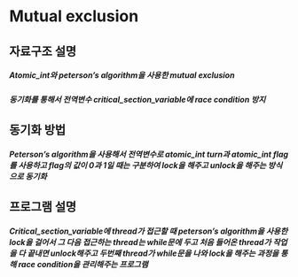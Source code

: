 # Mutual exclusion
## 자료구조 설명
##### Atomic_int와 peterson’s algorithm을 사용한 mutual exclusion
##### 동기화를 통해서 전역변수 critical_section_variable에 race condition 방지
## 동기화 방법 
##### Peterson’s algorithm을 사용해서 전역변수로 atomic_int turn과 atomic_int flag를 사용하고 flag의 값이 0과 1일 때는 구분하여 lock을 해주고 unlock을 해주는 방식으로 동기화
## 프로그램 설명
##### Critical_section_variable에 thread가 접근할 때 peterson’s algorithm을 사용한 lock을 걸어서 그 다음 접근하는 thread는 while문에 두고 처음 들어온 thread가 작업을 다 끝내면 unlock해주고 두번째 thread가 while문을 나와 lock을 해주는 과정을 통해 race condition을 관리해주는 프로그램
